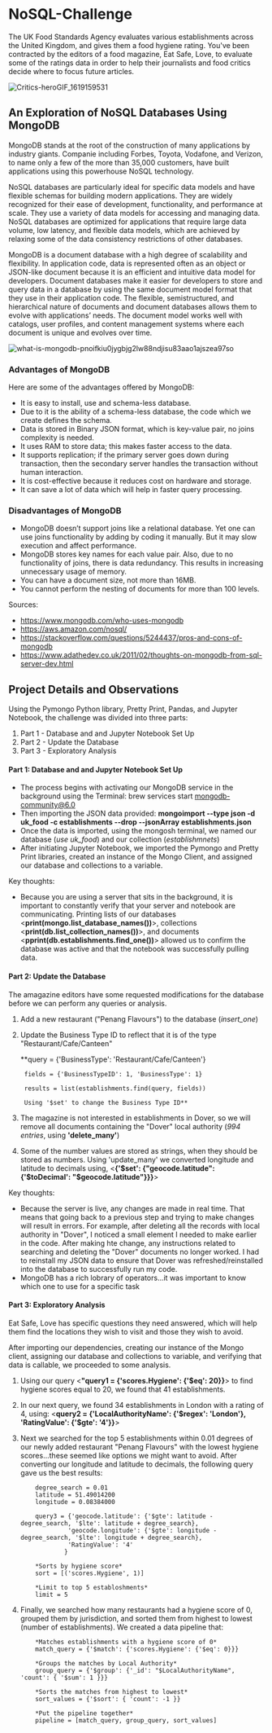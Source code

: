 # NoSQL-Challenge
The UK Food Standards Agency evaluates various establishments across the United Kingdom, and gives them a food hygiene rating. You've been contracted by the editors of a food magazine, Eat Safe, Love, to evaluate some of the ratings data in order to help their journalists and food critics decide where to focus future articles.

![Critics-heroGIF_1619159531](https://user-images.githubusercontent.com/115101031/214083673-5d492180-345c-433b-9feb-aec0638dbdba.gif)

## An Exploration of NoSQL Databases Using MongoDB

MongoDB stands at the root of the construction of many applications by industry giants.  Companie including Forbes, Toyota, Vodafone, and Verizon, to name only a few of the more than 35,000 customers, have built applications using this powerhouse NoSQL technology.

NoSQL databases are particularly ideal for specific data models and have flexible schemas for building modern applications. They are widely recognized for their ease of development, functionality, and performance at scale. They use a variety of data models for accessing and managing data. NoSQL databases are optimized for applications that require large data volume, low latency, and flexible data models, which are achieved by relaxing some of the data consistency restrictions of other databases.

MongoDB is a document database with a high degree of scalability and flexibility.  In application code, data is represented often as an object or JSON-like document because it is an efficient and intuitive data model for developers. Document databases make it easier for developers to store and query data in a database by using the same document model format that they use in their application code. The flexible, semistructured, and hierarchical nature of documents and document databases allows them to evolve with applications’ needs. The document model works well with catalogs, user profiles, and content management systems where each document is unique and evolves over time. 

![what-is-mongodb-pnoifkiu0jygbjg2lw88ndjisu83aao1ajszea97so](https://user-images.githubusercontent.com/115101031/214097830-5b2d634a-cc35-4057-b05d-a151b5163a73.png)

### Advantages of MongoDB
Here are some of the advantages offered by MongoDB:
* It is easy to install, use and schema-less database.
* Due to it is the ability of a schema-less database, the code which we create defines the schema.
* Data is stored in Binary JSON format, which is key-value pair, no joins complexity is needed.
* It uses RAM to store data; this makes faster access to the data.
* It supports replication; if the primary server goes down during transaction, then the secondary server handles the transaction without human interaction.
* It is cost-effective because it reduces cost on hardware and storage.
* It can save a lot of data which will help in faster query processing.

### Disadvantages of MongoDB
* MongoDB doesn’t support joins like a relational database. Yet one can use joins functionality by adding by coding it manually. But it may slow execution and affect performance.
* MongoDB stores key names for each value pair. Also, due to no functionality of joins, there is data redundancy. This results in increasing unnecessary usage of memory.
* You can have a document size, not more than 16MB.
* You cannot perform the nesting of documents for more than 100 levels.


Sources:
* https://www.mongodb.com/who-uses-mongodb
* https://aws.amazon.com/nosql/
* https://stackoverflow.com/questions/5244437/pros-and-cons-of-mongodb
* https://www.adathedev.co.uk/2011/02/thoughts-on-mongodb-from-sql-server-dev.html


## Project Details and Observations
Using the Pymongo Python library, Pretty Print, Pandas, and Jupyter Notebook, the challenge was divided into three parts:
1) Part 1 - Database and and Jupyter Notebook Set Up
2) Part 2 - Update the Database
3) Part 3 - Exploratory Analysis

#### Part 1: Database and and Jupyter Notebook Set Up
* The process begins with activating our MongoDB service in the background using the Terminal: brew services start mongodb-community@6.0
* Then importing the JSON data provided: **mongoimport --type json -d uk_food -c establishments --drop --jsonArray establishments.json**
* Once the data is imported, using the mongosh terminal, we named our database (*use uk_food*) and our collection (*establishmnets*)
* After initiating Jupyter Notebook, we imported the Pymongo and Pretty Print libraries, created an instance of the Mongo Client, and assigned our database and collections to a variable.

Key thoughts:
* Because you are using a server that sits in the background, it is important to constantly verify that your server and notebook are communicating.  Printing lists of our databases <**print(mongo.list_database_names())**>, collections <**print(db.list_collection_names())**>, and documents <**pprint(db.establishments.find_one())**> allowed us to confirm the database was active and that the notebook was successfully pulling data.

#### Part 2: Update the Database
The amagazine editors have some requested modifications for the database before we can perform any queries or analysis.
1. Add a new restaurant ("Penang Flavours") to the database (*insert_one*)
2. Update the Business Type ID to reflect that it is of the type "Restaurant/Cafe/Canteen"
 
      **query = {'BusinessType': 'Restaurant/Cafe/Canteen'}
      
        fields = {'BusinessTypeID': 1, 'BusinessType': 1}
      
        results = list(establishments.find(query, fields))
        
        Using '$set' to change the Business Type ID**
        
3. The magazine is not interested in establishments in Dover, so we will remove all documents containing the "Dover" local authority (*994 entries*, using **'delete_many'**)
4. Some of the number values are stored as strings, when they should be stored as numbers.  Using 'update_many' we converted longitude and latitude to decimals using, <**{'$set': {"geocode.latitude": {'$toDecimal': "$geocode.latitude"}}}**>

Key thoughts:
* Because the server is live, any changes are made in real time.  That means that going back to a previous step and trying to make changes will result in errors.  For example, after deleting all the records with local authority in "Dover", I noticed a small element I needed to make earlier in the code.  After making hte change, any instructions related to searching and deleting the "Dover" documents no longer worked.  I had to reinstall my JSON data to ensure that Dover was refreshed/reinstalled into the database to successfully run my code.
* MongoDB has a rich lobrary of operators...it was important to know which one to use for a specific task 

#### Part 3: Exploratory Analysis
Eat Safe, Love has specific questions they need answered, which will help them find the locations they wish to visit and those they wish to avoid.

After importing our dependencies, creating our instance of the Mongo client, assigning our database and collections to variable, and verifying that data is callable, we proceeded to some analysis.
1. Using our query <**"query1 = {'scores.Hygiene': {'$eq': 20}}**> to find hygiene scores equal to 20, we found that 41 establishments.
2. In our next query, we found 34 establishments in London with a rating of 4, using: 
                 <**query2 = {'LocalAuthorityName': {'$regex': 'London'}, 'RatingValue': {'$gte': '4'}}**>
                 
3. Next we searched for the top 5 establishments within 0.01 degrees of our newly added restaurant "Penang Flavours" with the lowest hygiene scores...these seemed like options we might want to avoid.  After converting our longitude and latitude to decimals, the following query gave us the best results:

           degree_search = 0.01
           latitude = 51.49014200
           longitude = 0.08384000

           query3 = {'geocode.latitude': {'$gte': latitude - degree_search, '$lte': latitude + degree_search}, 
                    'geocode.longitude': {'$gte': longitude - degree_search, '$lte': longitude + degree_search},
                    'RatingValue': '4'
                   }

           *Sorts by hygiene score*
           sort = [('scores.Hygiene', 1)]

           *Limit to top 5 establoshments*
           limit = 5

4. Finally, we searched how many restaurants had a hygiene score of 0, grouped them by jurisdiction, and sorted them from highest to lowest (number of establishments).  We created a data pipeline that:

           *Matches establishments with a hygiene score of 0*
           match_query = {'$match': {'scores.Hygiene': {'$eq': 0}}}

           *Groups the matches by Local Authority*
           group_query = {'$group': {'_id': "$LocalAuthorityName", 'count': { '$sum': 1 }}}

           *Sorts the matches from highest to lowest*
           sort_values = {'$sort': { 'count': -1 }}

           *Put the pipeline together*
           pipeline = [match_query, group_query, sort_values]
                 






